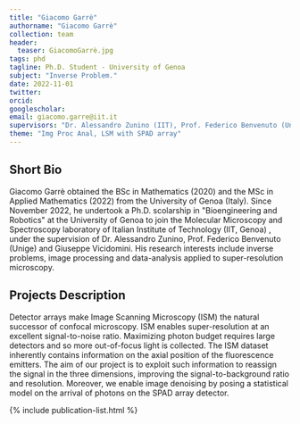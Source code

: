 ```yaml
---
title: "Giacomo Garrè"
authorname: "Giacomo Garrè"
collection: team
header:
  teaser: GiacomoGarrè.jpg
tags: phd
tagline: Ph.D. Student - University of Genoa 
subject: "Inverse Problem."
date: 2022-11-01
twitter: 
orcid: 
googlescholar: 
email: giacomo.garre@iit.it
supervisors: "Dr. Alessandro Zunino (IIT), Prof. Federico Benvenuto (Unige) and Dr. Giuseppe Vicidomini (IIT)"
theme: "Img Proc Anal, LSM with SPAD array"
---
```


<h2>Short Bio</h2>
<!--- Text --->

Giacomo Garrè obtained the BSc in Mathematics (2020) and the MSc in Applied Mathematics (2022) from the University of Genoa (Italy). Since November 2022, he undertook a Ph.D. scolarship in "Bioengineering and Robotics" at the University of Genoa to join the Molecular Microscopy and Spectroscopy laboratory of Italian Institute of Technology (IIT, Genoa) , under the supervision of Dr. Alessandro Zunino, Prof. Federico Benvenuto (Unige) and Giuseppe Vicidomini.
His research interests include inverse problems, image processing and data-analysis applied to super-resolution microscopy.

<h2>Projects Description</h2>
<!--- Text --->

Detector arrays make Image Scanning Microscopy (ISM) the natural successor of confocal microscopy. ISM enables super-resolution at an excellent signal-to-noise ratio. Maximizing photon budget requires large detectors and so more out-of-focus light is collected. The ISM dataset inherently contains information on the axial position of the fluorescence emitters. The aim of our project is to exploit such information to reassign the signal in the three dimensions, improving the signal-to-background ratio and resolution. Moreover, we enable image denoising by posing a statistical model on the arrival of photons on the SPAD array detector.

<!---{% include author-research-themes.html %}--->
<!---{% include team-member-collaborators.html %}--->
{% include publication-list.html %}



